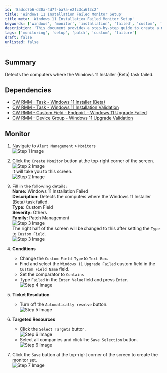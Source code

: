 ```yaml
---
id: '8adcc7b6-d30a-4d7f-ba7a-e2fc3ca6f3c2'
title: 'Windows 11 Installation Failed Monitor Setup'
title_meta: 'Windows 11 Installation Failed Monitor Setup'
keywords: ['windows', 'monitor', 'installation', 'failed', 'custom', 'field', 'patch']
description: 'This document provides a step-by-step guide to create a monitor in ConnectWise RMM that detects computers where the Windows 11 Installer (Beta) task has failed. It includes necessary dependencies and detailed instructions for setup.'
tags: ['monitoring', 'setup', 'patch', 'custom', 'failure']
draft: false
unlisted: false
---
```

## Summary

Detects the computers where the Windows 11 Installer (Beta) task failed.

## Dependencies

- [CW RMM - Task - Windows 11 Installer (Beta)](https://proval.itglue.com/DOC-5078775-15835365) 
- [CW RMM - Task - Windows 11 Installation Validation](https://proval.itglue.com/DOC-5078775-15835248) 
- [CW RMM - Custom Field - Endpoint - Windows 11 Upgrade Failed](https://proval.itglue.com/DOC-5078775-15835400) 
- [CW RMM - Device Group - Windows 11 Upgrade Validation](https://proval.itglue.com/DOC-5078775-15835385)

## Monitor

1. Navigate to `Alert Management` > `Monitors`  
   ![Step 1 Image](../../../static/img/Windows-11-Installation-Failed/image_1.png)

2. Click the `Create Monitor` button at the top-right corner of the screen.  
   ![Step 2 Image](../../../static/img/Windows-11-Installation-Failed/image_2.png)  
   It will take you to this screen.  
   ![Step 2 Image](../../../static/img/Windows-11-Installation-Failed/image_3.png)

3. Fill in the following details:  
   **Name:** Windows 11 Installation Failed  
   **Description:** Detects the computers where the Windows 11 Installer (Beta) task failed.  
   **Type:** Custom Field  
   **Severity:** Others  
   **Family:** Patch Management  
   ![Step 3 Image](../../../static/img/Windows-11-Installation-Failed/image_4.png)  
   The right half of the screen will be changed to this after setting the `Type` to `Custom Field`.  
   ![Step 3 Image](../../../static/img/Windows-11-Installation-Failed/image_5.png)

4. **Conditions**  
   - Change the `Custom Field Type` to `Text Box`.
   - Find and select the `Windows 11 Upgrade Failed` custom field in the `Custom Field Name` field.  
   - Set the comparator to `Contains`
   - Type `Failed` in the `Enter Value` field and press `Enter`.  
   ![Step 4 Image](../../../static/img/Windows-11-Installation-Failed/image_6.png)

5. **Ticket Resolution**  
   - Turn off the `Automatically resolve` button.  
   ![Step 5 Image](../../../static/img/Windows-11-Installation-Failed/image_7.png)

6. **Targeted Resources**  
   - Click the `Select Targets` button.  
   ![Step 6 Image](../../../static/img/Windows-11-Installation-Failed/image_8.png)  
   - Select all companies and click the `Save Selection` button.  
   ![Step 6 Image](../../../static/img/Windows-11-Installation-Failed/image_9.png)

7. Click the `Save` button at the top-right corner of the screen to create the monitor set.  
   ![Step 7 Image](../../../static/img/Windows-11-Installation-Failed/image_10.png)






